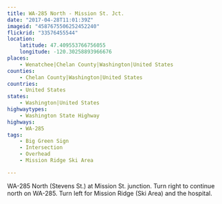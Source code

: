 ```yaml
---
title: WA-285 North - Mission St. Jct.
date: "2017-04-28T11:01:39Z"
imageid: "4587675506252452240"
flickrid: "33576455544"
location:
    latitude: 47.409553766756055
    longitude: -120.30258893966676
places:
    - Wenatchee|Chelan County|Washington|United States
counties:
    - Chelan County|Washington|United States
countries:
    - United States
states:
    - Washington|United States
highwaytypes:
    - Washington State Highway
highways:
    - WA-285
tags:
    - Big Green Sign
    - Intersection
    - Overhead
    - Mission Ridge Ski Area

---
```

WA-285 North (Stevens St.) at Mission St. junction.  Turn right to continue north on WA-285.  Turn left for Mission Ridge (Ski Area) and the hospital.